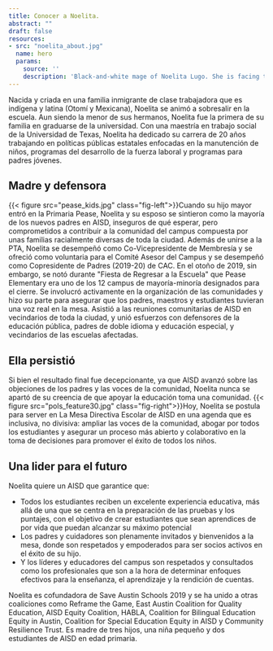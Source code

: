 ```yaml
---
title: Conocer a Noelita.
abstract: ""
draft: false
resources:
- src: "noelita_about.jpg"
  name: hero
  params:
    source: ''
    description: 'Black-and-white mage of Noelita Lugo. She is facing the viewer while leaning against a wall.'
---
```


Nacida y criada en una familia inmigrante de clase trabajadora que es indígena y latina (Otomí y Mexicana), Noelita se animó a sobresalir en la escuela. Aun siendo la menor de sus hermanos, Noelita fue la primera de su familia en graduarse de la universidad. Con una maestría en trabajo social de la Universidad de Texas, Noelita ha dedicado su carrera de 20 años trabajando en políticas públicas estatales enfocadas en la manutención de niños, programas del desarrollo de la fuerza laboral y programas para padres jóvenes.

## Madre y defensora

{{< figure src="pease_kids.jpg" class="fig-left">}}Cuando su hijo mayor entró en la Primaria Pease, Noelita y su esposo se sintieron como la mayoría de los nuevos padres en AISD, inseguros de qué esperar, pero comprometidos a contribuir a la comunidad del campus compuesta por unas familias racialmente diversas de toda la ciudad. Además de unirse a la PTA, Noelita se desempeñó como Co-Vicepresidente de Membresía y se ofreció como voluntaria para el Comité Asesor del Campus y se desempeñó como Copresidente de Padres (2019-20) de CAC. En el otoño de 2019, sin embargo, se notó durante "Fiesta de Regresar a la Escuela" que Pease Elementary era uno de los 12 campus de mayoría-minoría designados para el cierre. Se involucró activamente en la organización de las comunidades y hizo su parte para asegurar que los padres, maestros y estudiantes tuvieran una voz real en la mesa. Asistió a las reuniones comunitarias de AISD en vecindarios de toda la ciudad, y unió esfuerzos con defensores de la educación pública, padres de doble idioma y educación especial, y vecindarios de las escuelas afectadas.

## Ella persistió

Si bien el resultado final fue decepcionante, ya que AISD avanzó sobre las objeciones de los padres y las voces de la comunidad, Noelita nunca se apartó de su creencia de que apoyar la educación toma una comunidad. {{< figure src="pols_feature30.jpg" class="fig-right">}}Hoy, Noelita se postula para server en La Mesa Directiva Escolar de AISD en una agenda que es inclusiva, no divisiva: ampliar las voces de la comunidad, abogar por todos los estudiantes y asegurar un proceso más abierto y colaborativo en la toma de decisiones para promover el éxito de todos los niños.

## Una lider para el futuro

Noelita quiere un AISD que garantice que:
* Todos los estudiantes reciben un excelente experiencia educativa, más allá de una que se centra en la preparación de las pruebas y los puntajes, con el objetivo de crear estudiantes que sean aprendices de por vida que puedan alcanzar su máximo potencial
* Los padres y cuidadores son plenamente invitados y bienvenidos a la mesa, donde son respetados y empoderados para ser socios activos en el éxito de su hijo.
* Y los líderes y educadores del campus son respetados y consultados como los profesionales que son a la hora de determinar enfoques efectivos para la enseñanza, el aprendizaje y la rendición de cuentas.

Noelita es cofundadora de Save Austin Schools 2019 y se ha unido a otras coaliciones como Reframe the Game, East Austin Coalition for Quality Education, AISD Equity Coalition, HABLA, Coalition for Bilingual Education Equity in Austin, Coalition for Special Education Equity in AISD y Community Resilience Trust. Es madre de tres hijos, una niña pequeño y dos estudiantes de AISD en edad primaria.
